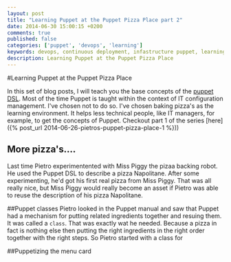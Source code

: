 ```yaml
---
layout: post
title: "Learning Puppet at the Puppet Pizza Place part 2"
date: 2014-06-30 15:00:15 +0200
comments: true
published: false
categories: ['puppet', 'devops', 'learning']
keywords: devops, continuous deployment, infastructure puppet, learning
description: Learning Puppet at the Puppet Pizza Place
---
```

#Learning Puppet at the Puppet Pizza Place

In this set of blog posts, I will teach you the base concepts of the [puppet DSL](http://puppetlabs.com/puppet). Most of the time Puppet is taught within the context of IT configuration management. I've chosen not to do so. I've chosen baking pizza's as the learning environment. It helps less technical people, like IT managers, for example, to get the concepts of Puppet. Checkout part 1 of the series [here]({% post_url 2014-06-26-pietros-puppet-pizza-place-1 %}))

<!-- more -->

## More pizza's....

Last time Pietro experimentented with Miss Piggy the pizaa backing robot. He used the Puppet DSL to describe a pizza Napolitane. After some experimenting, he'd got his first real pizza from Miss Piggy. That was all really nice, but Miss Piggy would really become an asset if Pietro was able to reuse the description of his pizza Napolitane.

##Puppet classes
Pietro looked in the Puppet manual and saw that Puppet had a mechanism for putting related ingredients together and resuing them. It was called a `class`. That was exactly wat he needed. Because a pizza in fact is nothing else then putting the right ingredients in the right order together with the right steps. So Pietro started with a class for 

##Puppetizing the menu card